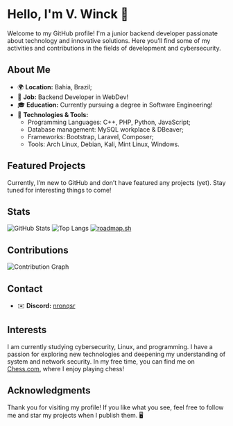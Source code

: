 # Hello, I'm V. Winck 👋

Welcome to my GitHub profile!
I'm a junior backend developer passionate about technology and innovative solutions.
Here you’ll find some of my activities and contributions in the fields of development and cybersecurity.

## About Me

- 🌍 **Location:** Bahia, Brazil;
- 💼 **Job:** Backend Developer in WebDev!
- 🎓 **Education:** Currently pursuing a degree in Software Engineering!
- 🔧 **Technologies & Tools:**
  - Programming Languages: C++, PHP, Python, JavaScript;
  - Database management: MySQL workplace & DBeaver;
  - Frameworks: Bootstrap, Laravel, Composer;
  - Tools: Arch Linux, Debian, Kali, Mint Linux, Windows.

## Featured Projects

Currently, I’m new to GitHub and don’t have featured any projects (yet). Stay tuned for interesting things to come!

## Stats

![GitHub Stats](https://github-readme-stats.vercel.app/api?username=vwinck-dev&show_icons=true&hide_title=true&hide=prs&count_private=true&hide_border=true&theme=radical)
 ![Top Langs](https://github-readme-stats.vercel.app/api/top-langs/?username=vwinck-dev&hide=javascript,css,scss,html&theme=tokyonight)
 [![roadmap.sh](https://roadmap.sh/card/tall/66a64f00ee6a29a2edc961bb?variant=dark&roadmaps=sql%2Cbackend%2C66d700a5553501e3c3ebc7c1%2Clinux)](https://roadmap.sh)
## Contributions

![Contribution Graph](https://github-readme-streak-stats.herokuapp.com/?user=vwinck-dev&theme=radical)

## Contact

- ✉️ **Discord:** [nronqsr](https://discord.com/users/nronqsr)

## Interests

I am currently studying cybersecurity, Linux, and programming. I have a passion for exploring new technologies and deepening my understanding of system and network security. In my free time, you can find me on [Chess.com](https://www.chess.com/member/vwinck), where I enjoy playing chess!

## Acknowledgments

Thank you for visiting my profile! If you like what you see, feel free to follow me and star my projects when I publish them. 🖥
